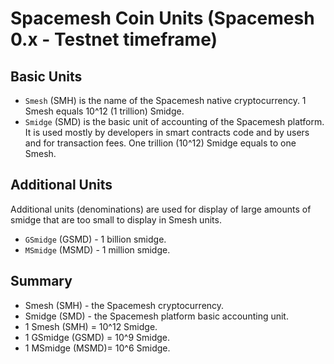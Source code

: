 # Spacemesh Coin Units (Spacemesh 0.x - Testnet timeframe)

## Basic Units
- `Smesh` (SMH) is the name of the Spacemesh native cryptocurrency. 1 Smesh equals 10^12 (1 trillion) Smidge.
- `Smidge` (SMD) is the basic unit of accounting of the Spacemesh platform. It is used mostly by developers in smart contracts code and by users and for transaction fees. One trillion (10^12) Smidge equals to one Smesh.

## Additional Units
Additional units (denominations) are used for display of large amounts of smidge that are too small to display in Smesh units.

- `GSmidge` (GSMD) - 1 billion smidge.
- `MSmidge` (MSMD) - 1 million smidge.

## Summary
- Smesh (SMH) - the Spacemesh cryptocurrency.
- Smidge (SMD) - the Spacemesh platform basic accounting unit.
- 1 Smesh (SMH) = 10^12 Smidge.
- 1 GSmidge (GSMD) = 10^9 Smidge.
- 1 MSmidge (MSMD)= 10^6 Smidge.
